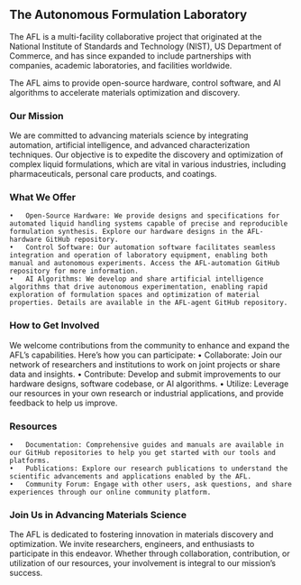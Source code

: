 ## The Autonomous Formulation Laboratory

The AFL is a multi-facility collaborative project that originated at the National Institute of Standards and Technology (NIST), US Department of Commerce, and has since expanded to include partnerships with companies, academic laboratories, and facilities worldwide.

The AFL aims to provide open-source hardware, control software, and AI algorithms to accelerate materials optimization and discovery.

### Our Mission

We are committed to advancing materials science by integrating automation, artificial intelligence, and advanced characterization techniques. Our objective is to expedite the discovery and optimization of complex liquid formulations, which are vital in various industries, including pharmaceuticals, personal care products, and coatings.

### What We Offer
	•	Open-Source Hardware: We provide designs and specifications for automated liquid handling systems capable of precise and reproducible formulation synthesis. Explore our hardware designs in the AFL-hardware GitHub repository.
	•	Control Software: Our automation software facilitates seamless integration and operation of laboratory equipment, enabling both manual and autonomous experiments. Access the AFL-automation GitHub repository for more information.
	•	AI Algorithms: We develop and share artificial intelligence algorithms that drive autonomous experimentation, enabling rapid exploration of formulation spaces and optimization of material properties. Details are available in the AFL-agent GitHub repository.

### How to Get Involved

We welcome contributions from the community to enhance and expand the AFL’s capabilities. Here’s how you can participate:
	•	Collaborate: Join our network of researchers and institutions to work on joint projects or share data and insights.
	•	Contribute: Develop and submit improvements to our hardware designs, software codebase, or AI algorithms.
	•	Utilize: Leverage our resources in your own research or industrial applications, and provide feedback to help us improve.

### Resources
	•	Documentation: Comprehensive guides and manuals are available in our GitHub repositories to help you get started with our tools and platforms.
	•	Publications: Explore our research publications to understand the scientific advancements and applications enabled by the AFL.
	•	Community Forum: Engage with other users, ask questions, and share experiences through our online community platform.

### Join Us in Advancing Materials Science

The AFL is dedicated to fostering innovation in materials discovery and optimization. We invite researchers, engineers, and enthusiasts to participate in this endeavor. Whether through collaboration, contribution, or utilization of our resources, your involvement is integral to our mission’s success.
